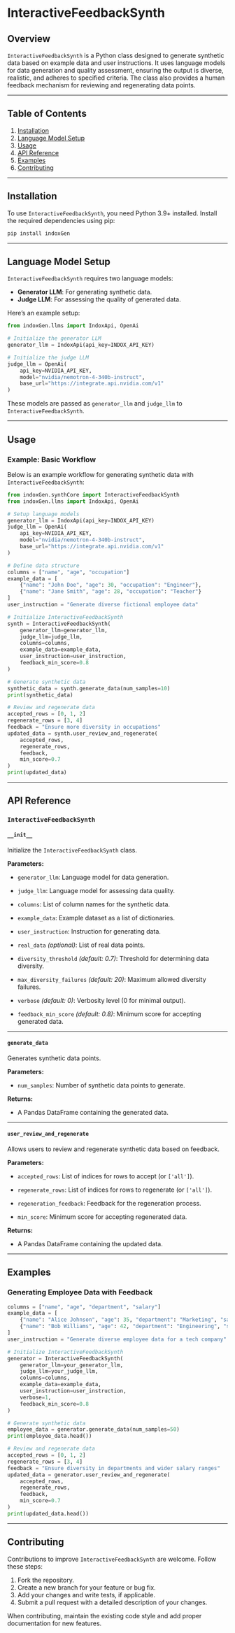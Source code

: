 # InteractiveFeedbackSynth

## Overview

`InteractiveFeedbackSynth` is a Python class designed to generate synthetic data based on example data and user instructions. It uses language models for data generation and quality assessment, ensuring the output is diverse, realistic, and adheres to specified criteria. The class also provides a human feedback mechanism for reviewing and regenerating data points.

---

## Table of Contents
1. [Installation](#installation)
2. [Language Model Setup](#language-model-setup)
3. [Usage](#usage)
4. [API Reference](#api-reference)
5. [Examples](#examples)
6. [Contributing](#contributing)

---

## Installation

To use `InteractiveFeedbackSynth`, you need Python 3.9+ installed. Install the required dependencies using pip:

```bash
pip install indoxGen
```

---

## Language Model Setup

`InteractiveFeedbackSynth` requires two language models:
- **Generator LLM**: For generating synthetic data.
- **Judge LLM**: For assessing the quality of generated data.

Here’s an example setup:

```python
from indoxGen.llms import IndoxApi, OpenAi

# Initialize the generator LLM
generator_llm = IndoxApi(api_key=INDOX_API_KEY)

# Initialize the judge LLM
judge_llm = OpenAi(
    api_key=NVIDIA_API_KEY,
    model="nvidia/nemotron-4-340b-instruct",
    base_url="https://integrate.api.nvidia.com/v1"
)
```

These models are passed as `generator_llm` and `judge_llm` to `InteractiveFeedbackSynth`.

---

## Usage

### Example: Basic Workflow

Below is an example workflow for generating synthetic data with `InteractiveFeedbackSynth`:

```python
from indoxGen.synthCore import InteractiveFeedbackSynth
from indoxGen.llms import IndoxApi, OpenAi

# Setup language models
generator_llm = IndoxApi(api_key=INDOX_API_KEY)
judge_llm = OpenAi(
    api_key=NVIDIA_API_KEY,
    model="nvidia/nemotron-4-340b-instruct",
    base_url="https://integrate.api.nvidia.com/v1"
)

# Define data structure
columns = ["name", "age", "occupation"]
example_data = [
    {"name": "John Doe", "age": 30, "occupation": "Engineer"},
    {"name": "Jane Smith", "age": 28, "occupation": "Teacher"}
]
user_instruction = "Generate diverse fictional employee data"

# Initialize InteractiveFeedbackSynth
synth = InteractiveFeedbackSynth(
    generator_llm=generator_llm,
    judge_llm=judge_llm,
    columns=columns,
    example_data=example_data,
    user_instruction=user_instruction,
    feedback_min_score=0.8
)

# Generate synthetic data
synthetic_data = synth.generate_data(num_samples=10)
print(synthetic_data)

# Review and regenerate data
accepted_rows = [0, 1, 2]
regenerate_rows = [3, 4]
feedback = "Ensure more diversity in occupations"
updated_data = synth.user_review_and_regenerate(
    accepted_rows,
    regenerate_rows,
    feedback,
    min_score=0.7
)
print(updated_data)
```

---

## API Reference

### `InteractiveFeedbackSynth`

#### `__init__`
Initialize the `InteractiveFeedbackSynth` class.

**Parameters:**

- `generator_llm`: Language model for data generation.

- `judge_llm`: Language model for assessing data quality.

- `columns`: List of column names for the synthetic data.

- `example_data`: Example dataset as a list of dictionaries.

- `user_instruction`: Instruction for generating data.

- `real_data` *(optional)*: List of real data points.

- `diversity_threshold` *(default: 0.7)*: Threshold for determining data diversity.

- `max_diversity_failures` *(default: 20)*: Maximum allowed diversity failures.

- `verbose` *(default: 0)*: Verbosity level (0 for minimal output).

- `feedback_min_score` *(default: 0.8)*: Minimum score for accepting generated data.

---

#### `generate_data`
Generates synthetic data points.

**Parameters:**

- `num_samples`: Number of synthetic data points to generate.

**Returns:**

- A Pandas DataFrame containing the generated data.

---

#### `user_review_and_regenerate`

Allows users to review and regenerate synthetic data based on feedback.

**Parameters:**

- `accepted_rows`: List of indices for rows to accept (or `['all']`).

- `regenerate_rows`: List of indices for rows to regenerate (or `['all']`).

- `regeneration_feedback`: Feedback for the regeneration process.

- `min_score`: Minimum score for accepting regenerated data.

**Returns:**

- A Pandas DataFrame containing the updated data.

---

## Examples

### Generating Employee Data with Feedback

```python
columns = ["name", "age", "department", "salary"]
example_data = [
    {"name": "Alice Johnson", "age": 35, "department": "Marketing", "salary": 75000},
    {"name": "Bob Williams", "age": 42, "department": "Engineering", "salary": 90000}
]
user_instruction = "Generate diverse employee data for a tech company"

# Initialize InteractiveFeedbackSynth
generator = InteractiveFeedbackSynth(
    generator_llm=your_generator_llm,
    judge_llm=your_judge_llm,
    columns=columns,
    example_data=example_data,
    user_instruction=user_instruction,
    verbose=1,
    feedback_min_score=0.8
)

# Generate synthetic data
employee_data = generator.generate_data(num_samples=50)
print(employee_data.head())

# Review and regenerate data
accepted_rows = [0, 1, 2]
regenerate_rows = [3, 4]
feedback = "Ensure diversity in departments and wider salary ranges"
updated_data = generator.user_review_and_regenerate(
    accepted_rows,
    regenerate_rows,
    feedback,
    min_score=0.7
)
print(updated_data.head())
```

---

## Contributing

Contributions to improve `InteractiveFeedbackSynth` are welcome. Follow these steps:

1. Fork the repository.
2. Create a new branch for your feature or bug fix.
3. Add your changes and write tests, if applicable.
4. Submit a pull request with a detailed description of your changes.

When contributing, maintain the existing code style and add proper documentation for new features.
